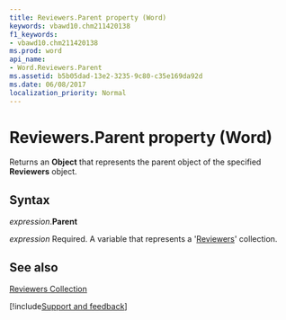 ```yaml
---
title: Reviewers.Parent property (Word)
keywords: vbawd10.chm211420138
f1_keywords:
- vbawd10.chm211420138
ms.prod: word
api_name:
- Word.Reviewers.Parent
ms.assetid: b5b05dad-13e2-3235-9c80-c35e169da92d
ms.date: 06/08/2017
localization_priority: Normal
---
```



# Reviewers.Parent property (Word)

Returns an  **Object** that represents the parent object of the specified **Reviewers** object.


## Syntax

_expression_.**Parent**

_expression_ Required. A variable that represents a '[Reviewers](Word.Reviewers.md)' collection.


## See also


[Reviewers Collection](Word.Reviewers.md)

[!include[Support and feedback](~/includes/feedback-boilerplate.md)]